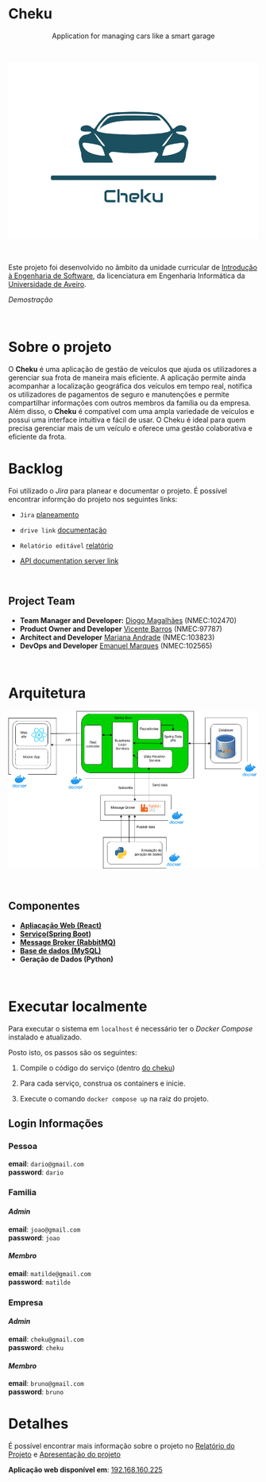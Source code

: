 # Cheku

<p align="center">
    Application for managing cars like a smart garage
</p>
</br>

<p align="center">
  <img src="report/images/logotipo.png" alt="Sublime's custom image"/>
</p>

</br>

Este projeto foi desenvolvido no âmbito da unidade curricular de [Introdução à Engenharia de Software](https://www.ua.pt/en/uc/12288), da licenciatura em Engenharia Informática da [Universidade de Aveiro](https://www.ua.pt/).

_Demostração_

</br>

# Sobre o projeto

O **Cheku** é uma aplicação de gestão de veículos que ajuda os utilizadores a gerenciar sua frota de maneira mais eficiente. A aplicação permite ainda acompanhar a localização geográfica dos veículos em tempo real, notifica os utilizadores de pagamentos de seguro e manutenções e permite compartilhar informações com outros membros da família ou da empresa. Além disso, o **Cheku** é compatível com uma ampla variedade de veículos e possui uma interface intuitiva e fácil de usar. O Cheku é ideal para quem precisa gerenciar mais de um veículo e oferece uma gestão colaborativa e eficiente da frota.
</br>

# Backlog
Foi utilizado o *Jira* para planear e documentar o projeto. É possível encontrar informção do projeto nos seguintes links:

- `Jira` [planeamento](https://cheku.atlassian.net/jira/software/projects/CHEK/boards/1/backlog) </br>
- `drive link` [documentação](https://uapt33090-my.sharepoint.com/:f:/g/personal/marianaandrade_ua_pt/EjbkBOygVNRNii7MnXxJxnIBDgwISWwrZxnWk3yRQOQ8JA?e=aZk7V2) </br>
- `Relatório editável` [relatório](https://uapt33090-my.sharepoint.com/:w:/g/personal/marianaandrade_ua_pt/EVQBLCJx8e9Bj1sgSpaUFwoBTiRJQOHefqdP0fmrEITK-A?e=yYc1zz ) </br>

- [API documentation server link](https://documenter.getpostman.com/view/13973483/2s8YzMY5S1)

  
</br>

## Project Team

- **Team Manager and Developer:** [Diogo Magalhães](https://github.com/MagalhaesD77) (NMEC:102470) </br>
- **Product Owner and Developer** [Vicente Barros](https://github.com/v1centebarros) (NMEC:97787) </br>
- **Architect and Developer** [Mariana Andrade](https://github.com/MarianaAndrad) (NMEC:103823) </br>
- **DevOps and Developer** [Emanuel Marques](https://github.com/EmanGM) (NMEC:102565) </br>
</br>

# Arquitetura

<p align="center">
  <img src="report/images/architecture.png" alt="Sublime's custom image"/>
</p>

</br>

## Componentes

- [**Apliacação Web (React)**](https://github.com/Cheku-Corporation/front-end)
- [**Serviço(Spring Boot)**](https://github.com/Cheku-Corporation/back-end)
- [**Message Broker (RabbitMQ)**](https://github.com/Cheku-Corporation/data-generator)
- [**Base de dados (MySQL)**](https://github.com/Cheku-Corporation/back-end/tree/main/mySql)
- **Geração de Dados (Python)**

</br>

# Executar localmente
Para executar o sistema em `localhost` é necessário ter o _Docker Compose_ instalado e atualizado.

Posto isto, os passos são os seguintes:

  1. Compile o código do serviço (dentro [do cheku](https://github.com/Cheku-Corporation/back-end/tree/main/cheku))

  2. Para cada serviço, construa os containers e inicie.

  3. Execute o comando `docker compose up` na raiz do projeto.

## Login Informações 

### Pessoa

**email**: `dario@gmail.com` </br>
**password**: `dario`


### Familia

#### _Admin_
**email**: `joao@gmail.com` </br>
**password**: `joao`

#### _Membro_
**email**: `matilde@gmail.com` </br>
**password**: `matilde`

### Empresa

#### _Admin_ 
**email**: `cheku@gmail.com` </br>
**password**: `cheku`

#### _Membro_
**email**: `bruno@gmail.com` </br>
**password**: `bruno`

# Detalhes
É possível encontrar mais informação sobre o projeto no [Relatório do Projeto](report/ReportPT.pdf) e [Apresentação do projeto](https://www.canva.com/design/DAFWhG3mOsY/Ks1MrOJJPY5VriH5dsXE3w/view?utm_content=DAFWhG3mOsY&utm_campaign=share_your_design&utm_medium=link&utm_source=shareyourdesignpanel) </br>

**Aplicação web disponível em**:  [192.168.160.225](http://192.168.160.225/ )
